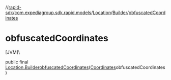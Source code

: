 //[rapid-sdk](../../../../index.md)/[com.expediagroup.sdk.rapid.models](../../index.md)/[Location](../index.md)/[Builder](index.md)/[obfuscatedCoordinates](obfuscated-coordinates.md)

# obfuscatedCoordinates

[JVM]\

public final [Location.Builder](index.md)[obfuscatedCoordinates](obfuscated-coordinates.md)([Coordinates](../../-coordinates/index.md)obfuscatedCoordinates)
